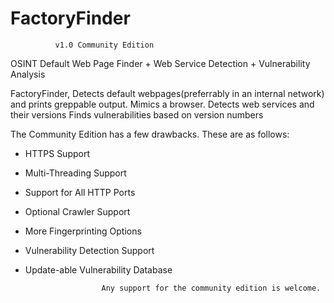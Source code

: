 # FactoryFinder
              v1.0 Community Edition
              
OSINT Default Web Page Finder + Web Service Detection + Vulnerability Analysis

FactoryFinder,
Detects default webpages(preferrably in an internal network) and prints greppable output.
Mimics a browser.
Detects web services and their versions
Finds vulnerabilities based on version numbers


The Community Edition has a few drawbacks. These are as follows:

* HTTPS Support
* Multi-Threading Support
* Support for All HTTP Ports
* Optional Crawler Support
* More Fingerprinting Options
* Vulnerability Detection Support
* Update-able Vulnerability Database 


                       Any support for the community edition is welcome. 
